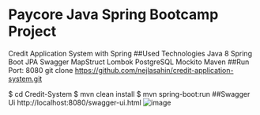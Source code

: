 # Paycore Java Spring Bootcamp Project
Credit Application System with Spring 
##Used Technologies
Java 8
Spring Boot
JPA
Swagger
MapStruct
Lombok
PostgreSQL
Mockito
Maven
##Run
Port: 8080
git clone https://github.com/nejlasahin/credit-application-system.git

$ cd Credit-System
$ mvn clean install
$ mvn spring-boot:run
##Swagger Ui
http://localhost:8080/swagger-ui.html
![image](https://user-images.githubusercontent.com/34608780/155898490-9b475055-5df3-4361-9d6f-27a40299d324.png)
